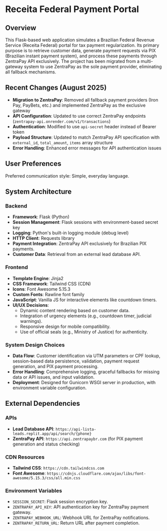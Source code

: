 # Receita Federal Payment Portal

## Overview

This Flask-based web application simulates a Brazilian Federal Revenue Service (Receita Federal) portal for tax payment regularization. Its primary purpose is to retrieve customer data, generate payment requests via PIX (Brazilian instant payment system), and process these payments through ZentraPay API exclusively. The project has been migrated from a multi-gateway system to use ZentraPay as the sole payment provider, eliminating all fallback mechanisms.

## Recent Changes (August 2025)

- **Migration to ZentraPay**: Removed all fallback payment providers (Iron Pay, PayBets, etc.) and implemented ZentraPay as the exclusive gateway
- **API Configuration**: Updated to use correct ZentraPay endpoints (`zentrapay-api.onrender.com/v1/transactions`)
- **Authentication**: Modified to use `api-secret` header instead of Bearer token
- **Payload Structure**: Updated to match ZentraPay API specification with `external_id`, `total_amount`, `items` array structure
- **Error Handling**: Enhanced error messages for API authentication issues

## User Preferences

Preferred communication style: Simple, everyday language.

## System Architecture

### Backend
- **Framework**: Flask (Python)
- **Session Management**: Flask sessions with environment-based secret key
- **Logging**: Python's built-in logging module (debug level)
- **HTTP Client**: Requests library
- **Payment Integration**: ZentraPay API exclusively for Brazilian PIX payments.
- **Customer Data**: Retrieval from an external lead database API.

### Frontend
- **Template Engine**: Jinja2
- **CSS Framework**: Tailwind CSS (CDN)
- **Icons**: Font Awesome 5.15.3
- **Custom Fonts**: Rawline font family
- **JavaScript**: Vanilla JS for interactive elements like countdown timers.
- **UI/UX Decisions**:
    - Dynamic content rendering based on customer data.
    - Integration of urgency elements (e.g., countdown timer, judicial warnings).
    - Responsive design for mobile compatibility.
    - Use of official seals (e.g., Ministry of Justice) for authenticity.

### System Design Choices
- **Data Flow**: Customer identification via UTM parameters or CPF lookup, session-based data persistence, validation, payment request generation, and PIX payment processing.
- **Error Handling**: Comprehensive logging, graceful fallbacks for missing data or API issues, and input validation.
- **Deployment**: Designed for Gunicorn WSGI server in production, with environment variable configuration.

## External Dependencies

### APIs
- **Lead Database API**: `https://api-lista-leads.replit.app/api/search/{phone}`
- **ZentraPay API**: `https://api.zentrapaybr.com` (for PIX payment generation and status checking)

### CDN Resources
- **Tailwind CSS**: `https://cdn.tailwindcss.com`
- **Font Awesome**: `https://cdnjs.cloudflare.com/ajax/libs/font-awesome/5.15.3/css/all.min.css`

### Environment Variables
- `SESSION_SECRET`: Flask session encryption key.
- `ZENTRAPAY_API_KEY`: API authentication key for ZentraPay payment gateway.
- `ZENTRAPAY_WEBHOOK_URL`: Webhook URL for ZentraPay notifications.
- `ZENTRAPAY_RETURN_URL`: Return URL after payment completion.